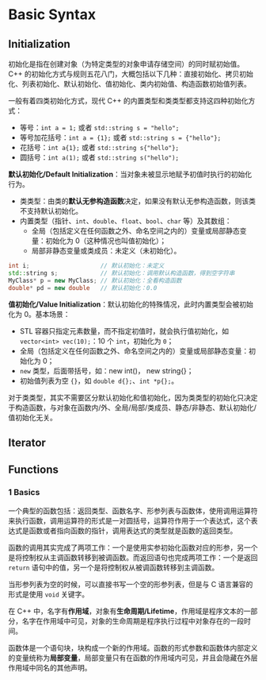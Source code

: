 # Basic Syntax

## Initialization

初始化是指在创建对象（为特定类型的对象申请存储空间）的同时赋初始值。C++ 的初始化方式与规则五花八门，大概包括以下几种：直接初始化、拷贝初始化、列表初始化、默认初始化、值初始化、类内初始值、构造函数初始值列表。

一般有着四类初始化方式，现代 C++ 的内置类型和类类型都支持这四种初始化方式：

- 等号：`int a = 1;` 或者 `std::string s = "hello";`
- 等号加花括号：`int a = {1};` 或者 `std::string s = {"hello"};`
- 花括号：`int a{1};` 或者 `std::string s{"hello"};`
- 圆括号：`int a(1);` 或者 `std::string s("hello");`

**默认初始化/Default Initialization**：当对象未被显示地赋予初值时执行的初始化行为。

- 类类型：由类的**默认无参构造函数**决定，如果没有默认无参构造函数，则该类不支持默认初始化。
- 内置类型（指针、`int`、`double`、`float`、`bool`、`char` 等）及其数组：
    - 全局（包括定义在任何函数之外、命名空间之内的）变量或局部静态变量：初始化为 0（这种情况也叫值初始化）；
    - 局部非静态变量或类成员：未定义（未初始化）。

```cpp
int i;                    // 默认初始化：未定义
std::string s;            // 默认初始化：调用默认构造函数，得到空字符串
MyClass* p = new MyClass; // 默认初始化：全看构造函数
double* pd = new double   // 默认初始化：0.0
```

**值初始化/Value Initialization**：默认初始化的特殊情况，此时内置类型会被初始化为 0。基本场景：

- STL 容器只指定元素数量，而不指定初值时，就会执行值初始化，如 `vector<int> vec(10);`：10 个 `int`，初始化为 `0`；
- 全局（包括定义在任何函数之外、命名空间之内的）变量或局部静态变量：初始化为 0；
- `new` 类型，后面带括号，如：new int()， new string{}；
- 初始值列表为空 `{}`，如 `double d{};`、`int *p{};`。

对于类类型，其实不需要区分默认初始化和值初始化，因为类类型的初始化只决定于构造函数，与对象在函数内/外、全局/局部/类成员、静态/非静态、默认初始化/值初始化无关。

## Iterator

## Functions

### 1 Basics

一个典型的函数包括：返回类型、函数名字、形参列表与函数体，使用调用运算符来执行函数，调用运算符的形式是一对圆括号，运算符作用于一个表达式，这个表达式是函数或者指向函数的指针，调用表达式的类型就是函数的返回类型。

函数的调用其实完成了两项工作：一个是使用实参初始化函数对应的形参，另一个是将控制权从主调函数转移到被调函数。而返回语句也完成两项工作：一个是返回 `return` 语句中的值，另一个是将控制权从被调函数转移到主调函数。

当形参列表为空的时候，可以直接书写一个空的形参列表，但是与 C 语言兼容的形式是使用 `void` 关键字。

在 C++ 中，名字有**作用域**，对象有**生命周期/Lifetime**，作用域是程序文本的一部分，名字在作用域中可见，对象的生命周期是程序执行过程中对象存在的一段时间。

函数体是一个语句块，块构成一个新的作用域。函数的形式参数和函数体内部定义的变量统称为**局部变量**，局部变量只有在函数的作用域内可见，并且会隐藏在外层作用域中同名的其他声明。

